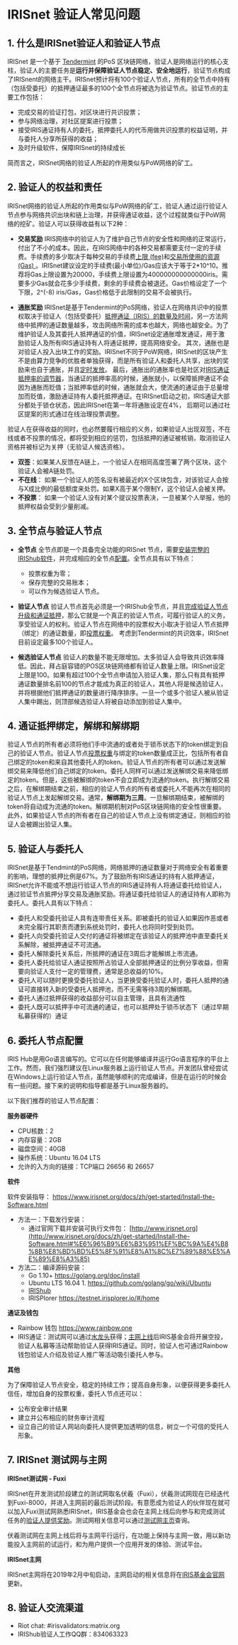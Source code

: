 ﻿# IRISnet 验证人常见问题

## 1. 什么是IRISnet验证人和验证人节点

IRISnet 是一个基于 [Tendermint](https://cosmos.network/docs/introduction/tendermint.html) 的PoS 区块链网络，验证人是网络运行的核心支柱，验证人的主要任务是**运行并保障验证人节点稳定、安全地运行**，验证节点构成了IRISnent的网络主干。IRISnet预计将有100个验证人节点，所有的全节点中持有（包括受委托）的抵押通证最多的100个全节点将被选为验证节点。验证节点的主要工作包括： 
 - 完成交易的验证打包，对区块进行共识投票；
 - 参与网络治理，对社区提案进行投票；
 - 接受IRIS通证持有人的委托，抵押委托人的代币用做共识投票的权益证明，并与委托人分享所获得的收益；
 - 及时升级软件，保障IRISnet的持续成长

 简而言之，IRISnet网络的验证人所起的作用类似与PoW网络的矿工。
 
 ## 2. 验证人的权益和责任
 IRISnet网络的验证人所起的作用类似与PoW网络的矿工，验证人通过运行验证人节点参与网络共识出块和链上治理，并获得通证收益，这个过程就类似于PoW网络的挖矿。验证人可以获得收益有以下2种：
 
- **交易奖励** 
IRIS网络中的验证人为了维护自己节点的安全性和网络的正常运行，付出了不小的成本。因此，在IRIS网络中的各种交易都需要支付一定的手续费。手续费的多少取决于每种交易的手续费[上限 (fee)](https://www.irisnet.org/docs/zh/features/basic-concepts/fee.html#fee)和[交易所使用的资源 (Gas) ](https://www.irisnet.org/docs/zh/features/basic-concepts/fee.html#gas)。IRISnet建议设定的手续费(最小单位)/Gas应该大于等于2*10^10。推荐将Gas上限设置为20000，手续费上限设置为400000000000000iris。需要多少Gas就会花多少手续费，剩余的手续费会被退还。Gas价格设定了一个下限，2^(-8) iris/Gas，Gas价格低于此限制的交易不会被执行。

- **通胀奖励**
IRISnet是基于Tendermint的PoS网络，验证人在网络共识中的投票权取决于验证人（包括受委托）[抵押通证（IRIS）的数量及时间](https://www.irisnet.org/docs/zh/features/stake.html#%E4%BB%8B%E7%BB%8D)，另一方法网络中抵押的通证数量越多，攻击网络所需的成本也越大，网络也越安全。为了维护验证人及其委托人抵押通证的价值，IRISnet设定通胀增发通证，用于激励验证人及所有IRIS通证持有人将通证抵押，提高网络安全。
其次，通胀也是对验证人投入出块工作的奖励。IRISnet不同于PoW网络，IRISnet的区块产生不是由算力竞争的优胜者单独获得，而是所有验证人和委托人共享，出块的奖励来也自于通胀，并且[定时发放](https://www.irisnet.org/docs/zh/features/mint.html#%E5%8C%BA%E5%9D%97%E6%97%B6%E9%97%B4)。 
最后，通胀出的通胀率也是社区对[IRIS通证抵押率的调节器](https://www.irisnet.org/docs/zh/features/mint.html#%E9%80%9A%E8%83%80%E7%8E%87)，当通证的抵押率高的时候，通胀就小，以保障抵押通证不会因为通胀而贬值；当抵押率低的时候，通胀就会大，使流通的通证由于总量增加而贬值，激励通证持有人委托抵押通证。在IRISnet启动之初，IRIS通证大部分都处于锁仓状态，因此IRISnet在第一年将通胀设定在4%， 后期可以通过社区提案的形式通过在线治理投票调整。

验证人在获得收益的同时，也必然要履行相应的义务，如果验证人出现双签，不在线或者不投票的情况，都将受到相应的惩罚，包括抵押的通证被核销，取消验证人资格并被标记为关押（无验证人候选资格）。 

-   **双签**：如果某人反馈在A链上，一个验证人在相同高度签署了两个区块，这个验证人会被A链处罚。
-   **不在线**： 如果一个验证人的签名没有被最近的X个区块包含，对该验证人会按与X成比例的最低额度来处罚。如果X高于某个限制Y，这个验证人会被关押。
-   **不投票**： 如果一个验证人没有对某个提议投票表决，一旦被某个人举报，他的抵押权益会受到少量削减。

## 3. 全节点与验证人节点
- **全节点**
全节点即是一个具备完全功能的IRISnet 节点，需要[安装完整的IRIShub软件](https://www.irisnet.org/docs/zh/get-started/Install-the-Software.html)，并完成相应的全节点[配置](https://www.irisnet.org/docs/zh/get-started/Full-Node.html)。全节点具有以下特点： 
	- 投票权重为零；
	- 保存完整的交易账本；
	- 可以作为候选验证人节点。 

- **验证人节点**
验证人节点首先必须是一个IRIShub全节点，并且[完成验证人节点升级和通证抵押](https://www.irisnet.org/docs/zh/get-started/Validator-Node.html)，那么它就是一个真正的验证人节点，可履行验证人的义务，享受验证人的权利。验证人节点在网络中的投票权大小取决于验证人节点抵押（绑定）的通证数量，即[投票权重](https://www.irisnet.org/docs/zh/features/stake.html#%E4%BB%8B%E7%BB%8D)。 考虑到Tendermint的共识效率，IRISnet目前设定最多100个验证人。 

- **候选验证人节点**
验证人的数量不能无限增加。太多验证人会导致共识效率降低。因此，拜占庭容错的POS区块链网络都有验证人数量上限。IRISnet设定上限是100。如果有超过100个全节点申请加入验证人集，那么只有具有抵押通证数量排名前100的节点才能成为真正的验证人，其他人将是候选验证人，并将根据他们抵押通证的数量进行降序排序。一旦一个或多个验证人被从验证人集中踢出，则顶部候选验证人将被自动添加到验证人集中。

## 4. 通证抵押绑定，解绑和解绑期
验证人节点的所有者必须将他们手中流通的或者处于锁币状态下的token绑定到自己的验证人节点。验证人节点[投票权重](https://www.irisnet.org/docs/zh/features/stake.html#%E4%BB%8B%E7%BB%8D)与绑定的token数量成正比，包括所有者自己绑定的token和来自其他委托人的token。验证人节点的所有者可以通过发送解绑交易来降低他们自己绑定的token。委托人同样可以通过发送解绑交易来降低绑定的token。但是，这些被解绑的token不会立即成为流通的token。执行解绑交易之后，在解绑期结束之前，相应的验证人节点的所有者或委托人不能再次在相同的验证人节点上发起解绑交易。通常，**解绑期为三周**。一旦解绑期结束，被解绑的token将自动成为流通的token。解绑期机制对PoS区块链网络的安全性很重要。此外，如果验证人节点的所有者在自己的验证人节点上没有绑定通证，则相应的验证人会被踢出验证人集。

## 5. 验证人与委托人
IRISnet是基于Tendmint的PoS网络，网络抵押的通证数量对于网络安全有着重要的影响，理想的抵押比例是67%。为了鼓励所有IRIS通证的持有人抵押通证，IRISnet允许不能或不想运行验证人节点的IRIS通证持有人将通证委托给验证人，通过验证节点抵押分享交易及通胀奖励。将通证委托给验证人的通证持有人即称为委托人。委托人具有以下特点： 
-   委托人和受委托验证人具有连带责任关系。即被委托的验证人如果因作恶或者未完全履行其职责而遭到系统处罚时，委托人也将同时受到处罚。
-   委托人向受委托验证人交付的通证将被绑定在该验证人的抵押池中直至委托关系解除，被抵押通证不可流通。
-   委托人解除委托关系后，所抵押的通证在3周后才能解绑上市流通。
- 委托人委托给验证人通证按照所占验证人全部抵押通证的比例分享收益，但需要向验证人支付一定的管理费，通常是总收益的10%。 
- 委托人可以随时更换受委托验证人，当更换受委托验证人时，委托人抵押的通证可直接转入新的受委托人抵押池，而不无需等待3周的解绑期。
-   委托人通过抵押获得的收益部分可以自主管理，且具有流通性
- 委托人既可以抵押手中可流通的通证，也可以抵押处于锁币状态下（通过早期私募获得的）通证

## 6. 委托人节点配置

IRIS Hub是用Go语言编写的。它可以在任何能够编译并运行Go语言程序的平台上工作。然而，我们强烈建议在Linux服务器上运行验证人节点。开发团队曾经尝试在Windows上运行验证人节点，虽然能够顺利的完成编译，但是在运行的时候会有一些问题。接下来的说明和指导都是基于Linux服务器的。 

以下我们推荐的验证人节点配置：

**服务器硬件**

-   CPU核数：2
-   内存容量：2GB
-   磁盘空间：40GB
-   操作系统：Ubuntu 16.04 LTS
-   允许的入方向的链接：TCP端口 26656 和 26657

**软件**

软件安装指导： https://www.irisnet.org/docs/zh/get-started/Install-the-Software.html

- 方法一：下载发行安装： 
	- 通过官网下载并安装可执行文件包： [http://www.irisnet.org](http://www.irisnet.org/docs/zh/get-started/Install-the-Software.html#%E6%96%B9%E6%B3%951%EF%BC%9A%E4%B8%8B%E8%BD%BD%E5%8F%91%E8%A1%8C%E7%89%88%E5%AE%89%E8%A3%85)
- 方法二：编译源码安装：
	- Go 1.10+      https://golang.org/doc/install
	- Ubuntu LTS 16.04  1.  https://github.com/golang/go/wiki/Ubuntu
	- [IRIShub](http://www.irisnet.org/docs/zh/get-started/Install-the-Software.html#%E6%96%B9%E6%B3%952%EF%BC%9A%E6%BA%90%E7%A0%81%E7%BC%96%E8%AF%91%E5%AE%89%E8%A3%85) 
	- IRISPlorer https://testnet.irisplorer.io/#/home
	

**通证及钱包**

- Rainbow 钱包 https://www.rainbow.one
- IRIS通证：测试网可以通过[水龙头](https://www.irisnet.org/docs/zh/get-started/Validator-Node.html#%E8%8E%B7%E5%BE%97iris%E4%BB%A3%E5%B8%81)获得；[主网上线](https://www.irisnet.org/mainnet?lang=CN)后IRIS基金会将开展空投，验证人私募等活动帮助验证人获得IRIS通证。同时，验证人也可通过Rainbow钱包验证人介绍及验证人推广等活动吸引委托人参与。

**其他**

为了保障验证人节点安全，稳定的持续工作；提高自身形象，以便获得更多委托人信任，增加自身的投票权重，委托人节点还可以： 

 - 公布安全审计结果
 - 建立并公布相应的财务审计流程
 - 设立自己的验证人网站向委托人提供更加透明的信息，树立一个可信的受托人形象。

## 7. IRISnet 测试网与主网

**IRISnet测试网 - Fuxi** 

IRISnet在开发测试阶段建立的测试网取名伏羲（Fuxi），伏羲测试网现在已经迭代到Fuxi-8000，并进入主网前的最后测试阶段。有意愿成为验证人的伙伴现在就可以加入Fuxi测试网熟悉IRISnet，IRIS基金会也会在主网上线后向参与和完成测试任务的[验证人提供奖励](https://github.com/irisnet/testnets/blob/master/fuxi/docs_CN/Fuxi_FAQ.md)。测试网相关信息可以通过[测试网主页](https://www.irisnet.org/testnets)查询。 

伏羲测试网在主网上线后将与主网平行运行，在功能上保持与主网一致，用以新功能投入主网前的试运行，和为用户提供一个应用开发的体验、测试平台。 

**IRISnet主网**

IRISnet主网将在2019年2月中旬启动，主网启动的相关信息将在[IRIS基金会官网](https://www.irisnet.org/mainnet?lang=CN)更新。 

## 8. 验证人交流渠道

- Riot chat: #irisvalidators:matrix.org
- IRIShub验证人工作QQ群：834063323




 

 





 

